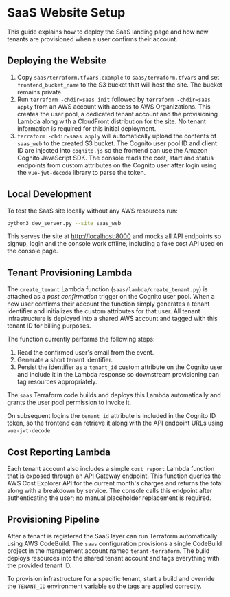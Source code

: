 # SaaS Website Setup

This guide explains how to deploy the SaaS landing page and how new tenants are
provisioned when a user confirms their account.

## Deploying the Website

1. Copy `saas/terraform.tfvars.example` to `saas/terraform.tfvars` and set
   `frontend_bucket_name` to the S3 bucket that will host the site. The bucket
   remains private.
2. Run `terraform -chdir=saas init` followed by `terraform -chdir=saas apply` from
   an AWS account with access to AWS Organizations. This creates the user pool,
   a dedicated tenant account and the provisioning Lambda along with a CloudFront
   distribution for the site. No tenant information is required for this initial
   deployment.
3. `terraform -chdir=saas apply` will automatically upload the contents of
   `saas_web` to the created S3 bucket. The Cognito user pool ID and client ID
   are injected into `cognito.js` so the frontend can use the Amazon Cognito
   JavaScript SDK. The console reads the cost, start and status endpoints from
   custom attributes on the Cognito user after login using the
   `vue-jwt-decode` library to parse the token.

## Local Development

To test the SaaS site locally without any AWS resources run:

```bash
python3 dev_server.py --site saas_web
```

This serves the site at <http://localhost:8000> and mocks all API endpoints so
signup, login and the console work offline, including a fake cost API used on
the console page.

## Tenant Provisioning Lambda

The `create_tenant` Lambda function (`saas/lambda/create_tenant.py`) is attached
as a *post confirmation* trigger on the Cognito user pool. When a new user
confirms their account the function simply generates a tenant identifier and
initializes the custom attributes for that user. All tenant infrastructure is
deployed into a shared AWS account and tagged with this tenant ID for billing
purposes.

The function currently performs the following steps:

1. Read the confirmed user's email from the event.
2. Generate a short tenant identifier.
3. Persist the identifier as a `tenant_id` custom attribute on the Cognito user
   and include it in the Lambda response so downstream provisioning can tag
  resources appropriately.

The `saas` Terraform code builds and deploys this Lambda automatically and
grants the user pool permission to invoke it.

On subsequent logins the `tenant_id` attribute is included in the Cognito ID
token, so the frontend can retrieve it along with the API endpoint URLs using
`vue-jwt-decode`.

## Cost Reporting Lambda

Each tenant account also includes a simple `cost_report` Lambda function that is
exposed through an API Gateway endpoint. This function queries the AWS Cost
Explorer API for the current month's charges and returns the total along with a
breakdown by service. The console calls this endpoint after authenticating the
user; no manual placeholder replacement is required.

## Provisioning Pipeline

After a tenant is registered the SaaS layer can run Terraform automatically using AWS CodeBuild. The `saas` configuration provisions a single CodeBuild project in the management account named `tenant-terraform`. The build deploys resources into the shared tenant account and tags everything with the provided tenant ID.

To provision infrastructure for a specific tenant, start a build and override the `TENANT_ID` environment variable so the tags are applied correctly.

